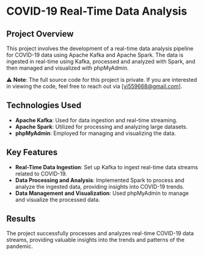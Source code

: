 # COVID-19 Real-Time Data Analysis

## Project Overview
This project involves the development of a real-time data analysis pipeline for COVID-19 data using Apache Kafka and Apache Spark. The data is ingested in real-time using Kafka, processed and analyzed with Spark, and then managed and visualized with phpMyAdmin.

⚠️ **Note**: The full source code for this project is private. If you are interested in viewing the code, feel free to reach out via [yi559668@gmail.com].

## Technologies Used
- **Apache Kafka**: Used for data ingestion and real-time streaming.
- **Apache Spark**: Utilized for processing and analyzing large datasets.
- **phpMyAdmin**: Employed for managing and visualizing the data.

## Key Features
- **Real-Time Data Ingestion**: Set up Kafka to ingest real-time data streams related to COVID-19.
- **Data Processing and Analysis**: Implemented Spark to process and analyze the ingested data, providing insights into COVID-19 trends.
- **Data Management and Visualization**: Used phpMyAdmin to manage and visualize the processed data.

## Results
The project successfully processes and analyzes real-time COVID-19 data streams, providing valuable insights into the trends and patterns of the pandemic.

